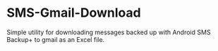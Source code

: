 SMS-Gmail-Download
==================

Simple utility for downloading messages backed up with Android SMS Backup+ to gmail as an Excel file.
